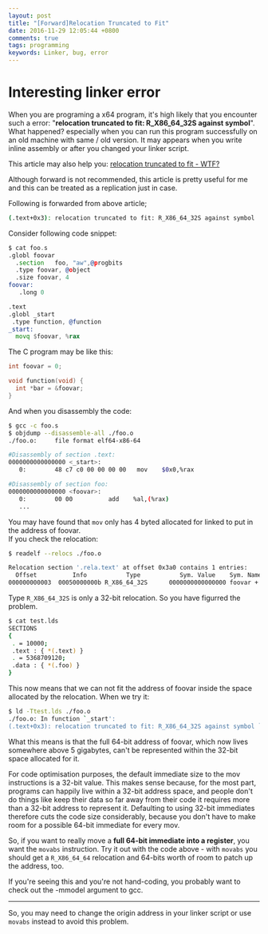 ```yaml
---
layout: post
title: "[Forward]Relocation Truncated to Fit"
date: 2016-11-29 12:05:44 +0800
comments: true
tags: programming
keywords: Linker, bug, error
---
```

# Interesting linker error

When you are programing a x64 program, it's high likely that you encounter such a error: "**relocation truncated to fit: R_X86_64_32S against symbol**". What happened? especially when you can run this program successfully on an old machine with same / old version. It may appears when you write inline assembly or after you changed your linker script.

This article may also help you:
[relocation truncated to fit - WTF?](https://www.technovelty.org/c/relocation-truncated-to-fit-wtf.html)

Although forward is not recommended, this article is pretty useful for me and this can be treated as a replication just in case.

<!-- more -->

Following is forwarded from above article;

```sh
(.text+0x3): relocation truncated to fit: R_X86_64_32S against symbol 'array' defined in foo section in ./pcrel8.o
```
Consider following code snippet:

```asm
$ cat foo.s
.globl foovar
  .section   foo, "aw",@progbits
  .type foovar, @object
  .size foovar, 4
foovar:
   .long 0

.text
.globl _start
 .type function, @function
_start:
  movq $foovar, %rax
```

The C program may be like this:

```c
int foovar = 0;

void function(void) {
  int *bar = &foovar;
}
```

And when you disassembly the code:

```sh
$ gcc -c foo.s
$ objdump --disassemble-all ./foo.o
./foo.o:     file format elf64-x86-64

#Disassembly of section .text:
0000000000000000 <_start>:
   0:        48 c7 c0 00 00 00 00   mov    $0x0,%rax

#Disassembly of section foo:
0000000000000000 <foovar>:
   0:        00 00          add    %al,(%rax)
   ...
```

You may have found that `mov` only has 4 byted allocated for linked to put in the address of foovar.<br>
If you check the relocation:

```sh
$ readelf --relocs ./foo.o

Relocation section '.rela.text' at offset 0x3a0 contains 1 entries:
  Offset          Info           Type           Sym. Value    Sym. Name + Addend
000000000003  00050000000b R_X86_64_32S      0000000000000000 foovar + 0
```

Type `R_X86_64_32S` is only a 32-bit relocation. So you have figurred the problem.

```sh
$ cat test.lds
SECTIONS
{
 . = 10000;
 .text : { *(.text) }
 . = 5368709120;
 .data : { *(.foo) }
}
```

This now means that we can not fit the address of foovar inside the space allocated by the relocation. When we try it:

```sh
$ ld -Ttest.lds ./foo.o
./foo.o: In function `_start':
(.text+0x3): relocation truncated to fit: R_X86_64_32S against symbol `foovar' defined in
```
What this means is that the full 64-bit address of foovar, which now lives somewhere above 5 gigabytes, can't be represented within the 32-bit space allocated for it.

For code optimisation purposes, the default immediate size to the mov instructions is a 32-bit value. This makes sense because, for the most part, programs can happily live within a 32-bit address space, and people don't do things like keep their data so far away from their code it requires more than a 32-bit address to represent it. Defaulting to using 32-bit immediates therefore cuts the code size considerably, because you don't have to make room for a possible 64-bit immediate for every mov.

So, if you want to really move a **full 64-bit immediate into a register**, you want the `movabs` instruction. Try it out with the code above - with `movabs` you should get a `R_X86_64_64` relocation and 64-bits worth of room to patch up the address, too.

If you're seeing this and you're not hand-coding, you probably want to check out the -mmodel argument to gcc.

------

So, you may need to change the origin address in your linker script or use `movabs` instead to avoid this problem.

